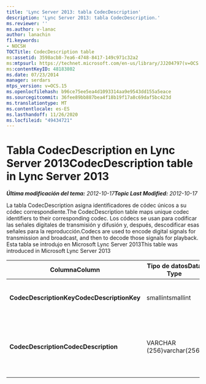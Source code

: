 ```yaml
---
title: 'Lync Server 2013: tabla CodecDescription'
description: 'Lync Server 2013: tabla CodecDescription.'
ms.reviewer: ''
ms.author: v-lanac
author: lanachin
f1.keywords:
- NOCSH
TOCTitle: CodecDescription table
ms:assetid: 3598acb8-7ea6-4748-8417-149c971c32a2
ms:mtpsurl: https://technet.microsoft.com/en-us/library/JJ204797(v=OCS.15)
ms:contentKeyID: 48183802
ms.date: 07/23/2014
manager: serdars
mtps_version: v=OCS.15
ms.openlocfilehash: b96ce75ee5ea4d1093314aa9e9543dd155a5eace
ms.sourcegitcommit: 36fee89bb887bea4f18b19f17a8c69daf5bc423d
ms.translationtype: MT
ms.contentlocale: es-ES
ms.lasthandoff: 11/26/2020
ms.locfileid: "49434721"
---
```

# <a name="codecdescription-table-in-lync-server-2013"></a><span data-ttu-id="511f7-103">Tabla CodecDescription en Lync Server 2013</span><span class="sxs-lookup"><span data-stu-id="511f7-103">CodecDescription table in Lync Server 2013</span></span>

<div data-xmlns="http://www.w3.org/1999/xhtml">

<div class="topic" data-xmlns="http://www.w3.org/1999/xhtml" data-msxsl="urn:schemas-microsoft-com:xslt" data-cs="https://msdn.microsoft.com/">

<div data-asp="https://msdn2.microsoft.com/asp">



</div>

<div id="mainSection">

<div id="mainBody"><span data-ttu-id="511f7-104">

<span> </span></span><span class="sxs-lookup"><span data-stu-id="511f7-104">

<span> </span></span></span>

<span data-ttu-id="511f7-105">_**Última modificación del tema:** 2012-10-17_</span><span class="sxs-lookup"><span data-stu-id="511f7-105">_**Topic Last Modified:** 2012-10-17_</span></span>

<span data-ttu-id="511f7-106">La tabla CodecDescription asigna identificadores de códec únicos a su códec correspondiente.</span><span class="sxs-lookup"><span data-stu-id="511f7-106">The CodecDescription table maps unique codec identifiers to their corresponding codec.</span></span> <span data-ttu-id="511f7-107">Los códecs se usan para codificar las señales digitales de transmisión y difusión y, después, descodificar esas señales para la reproducción.</span><span class="sxs-lookup"><span data-stu-id="511f7-107">Codecs are used to encode digital signals for transmission and broadcast, and then to decode those signals for playback.</span></span> <span data-ttu-id="511f7-108">Esta tabla se introdujo en Microsoft Lync Server 2013</span><span class="sxs-lookup"><span data-stu-id="511f7-108">This table was introduced in Microsoft Lync Server 2013</span></span>


<table>
<colgroup>
<col style="width: 25%" />
<col style="width: 25%" />
<col style="width: 25%" />
<col style="width: 25%" />
</colgroup>
<thead>
<tr class="header">
<th><span data-ttu-id="511f7-109"><strong>Columna</strong></span><span class="sxs-lookup"><span data-stu-id="511f7-109"><strong>Column</strong></span></span></th>
<th><span data-ttu-id="511f7-110"><strong>Tipo de datos</strong></span><span class="sxs-lookup"><span data-stu-id="511f7-110"><strong>Data Type</strong></span></span></th>
<th><span data-ttu-id="511f7-111"><strong>Clave o índice</strong></span><span class="sxs-lookup"><span data-stu-id="511f7-111"><strong>Key/Index</strong></span></span></th>
<th><span data-ttu-id="511f7-112"><strong>Detalles</strong></span><span class="sxs-lookup"><span data-stu-id="511f7-112"><strong>Details</strong></span></span></th>
</tr>
</thead>
<tbody>
<tr class="odd">
<td><p><span data-ttu-id="511f7-113"><strong>CodecDescriptionKey</strong></span><span class="sxs-lookup"><span data-stu-id="511f7-113"><strong>CodecDescriptionKey</strong></span></span></p></td>
<td><p><span data-ttu-id="511f7-114">smallint</span><span class="sxs-lookup"><span data-stu-id="511f7-114">smallint</span></span></p></td>
<td><p><span data-ttu-id="511f7-115">Primary</span><span class="sxs-lookup"><span data-stu-id="511f7-115">Primary</span></span></p></td>
<td><p><span data-ttu-id="511f7-116">Identificador único asignado al códec.</span><span class="sxs-lookup"><span data-stu-id="511f7-116">Unique identifier assigned to the codec.</span></span></p></td>
</tr>
<tr class="even">
<td><p><span data-ttu-id="511f7-117"><strong>CodecDescription</strong></span><span class="sxs-lookup"><span data-stu-id="511f7-117"><strong>CodecDescription</strong></span></span></p></td>
<td><p><span data-ttu-id="511f7-118">VARCHAR (256)</span><span class="sxs-lookup"><span data-stu-id="511f7-118">varchar(256)</span></span></p></td>
<td><p><span data-ttu-id="511f7-119">Solo</span><span class="sxs-lookup"><span data-stu-id="511f7-119">Unique</span></span></p></td>
<td><p><span data-ttu-id="511f7-120">Descripción única del códec correspondiente al CodecDescriptionKey.</span><span class="sxs-lookup"><span data-stu-id="511f7-120">Unique description of the codec corresponding to the CodecDescriptionKey.</span></span></p></td>
</tr>
</tbody>
</table><span data-ttu-id="511f7-121">


</div>

<span> </span>

</div>

</div>

</span><span class="sxs-lookup"><span data-stu-id="511f7-121">


</div>

<span> </span>

</div>

</div>

</span></span></div>

